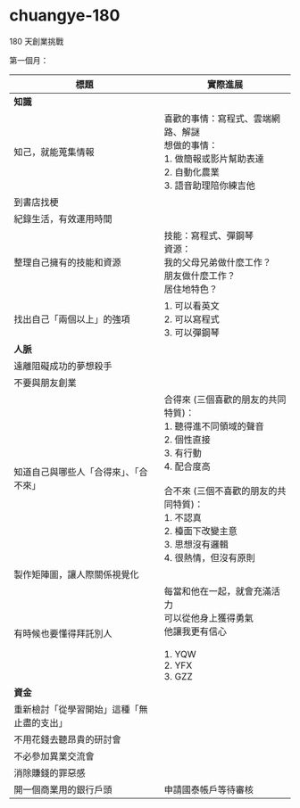 # chuangye-180
180 天創業挑戰

第一個月：

| 標題 | 實際進展 |
| --- | --- |
| **知識** |
| 知己，就能蒐集情報 | 喜歡的事情：寫程式、雲端網路、解謎<br>想做的事情：<br>1. 做簡報或影片幫助表達<br>2. 自動化農業<br>3. 語音助理陪你練吉他|
| 到書店找梗 | |
| 紀錄生活，有效運用時間 | |
| 整理自己擁有的技能和資源 | 技能：寫程式、彈鋼琴<br>資源：<br>我的父母兄弟做什麼工作？<br>朋友做什麼工作？<br>居住地特色？<br>|
| 找出自己「兩個以上」的強項 | 1. 可以看英文<br>2. 可以寫程式<br>3. 可以彈鋼琴|
| **人脈** |
| 遠離阻礙成功的夢想殺手 | |
| 不要與朋友創業 ||
| 知道自己與哪些人「合得來」、「合不來」 | 合得來 (三個喜歡的朋友的共同特質)：<br>1. 聽得進不同領域的聲音<br>2. 個性直接<br>3. 有行動<br>4. 配合度高<br><br>合不來 (三個不喜歡的朋友的共同特質)： <br>1. 不認真<br>2. 檯面下改變主意<br>3. 思想沒有邏輯<br>4. 很熱情，但沒有原則 |
| 製作矩陣圖，讓人際關係視覺化 ||
| 有時候也要懂得拜託別人 | 每當和他在一起，就會充滿活力<br>可以從他身上獲得勇氣<br>他讓我更有信心<br><br>1. YQW<br>2. YFX<br>3. GZZ |
| **資金** |
| 重新檢討「從學習開始」這種「無止盡的支出」 ||
| 不用花錢去聽昂貴的研討會 ||
| 不必參加異業交流會 ||
| 消除賺錢的罪惡感 ||
| 開一個商業用的銀行戶頭 | 申請國泰帳戶等待審核 |
